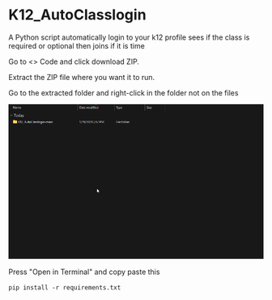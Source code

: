 # K12_AutoClasslogin
A Python script automatically login to your k12 profile sees if the class is required or optional then joins if it is time

Go to <> Code and click download ZIP.

Extract the ZIP file where you want it to run. 

Go to the extracted folder and right-click in the folder not on the files

![](https://github.com/NightFoxAnimation/K12_AutoClasslogin/blob/main/expl.gif)

Press "Open in Terminal" and copy paste this

    pip install -r requirements.txt
